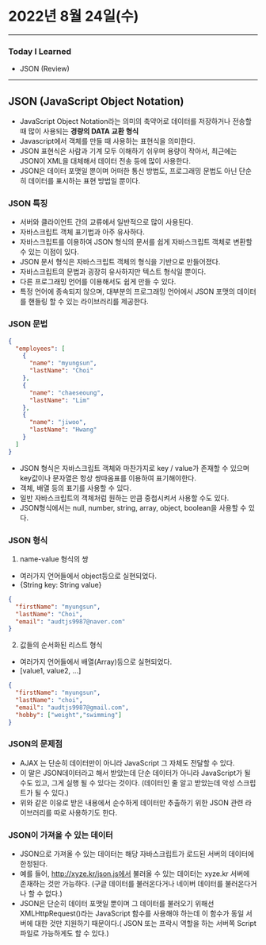 # 2022년 8월 24일(수)

---

### Today I Learned

- JSON (Review)

---

## JSON (JavaScript Object Notation)

- JavaScript Object Notation라는 의미의 축약어로 데이터를 저장하거나 전송할 때 많이 사용되는 **경량의 DATA 교환 형식**
- Javascript에서 객체를 만들 때 사용하는 표현식을 의미한다.
- JSON 표현식은 사람과 기계 모두 이해하기 쉬우며 용량이 작아서, 최근에는 JSON이 XML을 대체해서 데이터 전송 등에 많이 사용한다.
- JSON은 데이터 포맷일 뿐이며 어떠한 통신 방법도, 프로그래밍 문법도 아닌 단순히 데이터를 표시하는 표현 방법일 뿐이다.

### JSON 특징

- 서버와 클라이언트 간의 교류에서 일반적으로 많이 사용된다.
- 자바스크립트 객체 표기법과 아주 유사하다.
- 자바스크립트를 이용하여 JSON 형식의 문서를 쉽게 자바스크립트 객체로 변환할 수 있는 이점이 있다.
- JSON 문서 형식은 자바스크립트 객체의 형식을 기반으로 만들어졌다.
- 자바스크립트의 문법과 굉장히 유사하지만 텍스트 형식일 뿐이다.
- 다른 프로그래밍 언어를 이용해서도 쉽게 만들 수 있다.
- 특정 언어에 종속되지 않으며, 대부분의 프로그래밍 언어에서 JSON 포맷의 데이터를 핸들링 할 수 있는 라이브러리를 제공한다.

### JSON 문법

```json
{
  "employees": [
    {
      "name": "myungsun",
      "lastName": "Choi"
    },
    {
      "name": "chaeseoung",
      "lastName": "Lim"
    },
    {
      "name": "jiwoo",
      "lastName": "Hwang"
    } 
  ]
}
```

- JSON 형식은 자바스크립트 객체와 마찬가지로 key / value가 존재할 수 있으며 key값이나 문자열은 항상 쌍따옴표를 이용하여 표기해야한다.
- 객체, 배열 등의 표기를 사용할 수 있다.
- 일반 자바스크립트의 객체처럼 원하는 만큼 중첩시켜서 사용할 수도 있다.
- JSON형식에서는 null, number, string, array, object, boolean을 사용할 수 있다.

### JSON 형식

1. name-value 형식의 쌍

- 여러가지 언어들에서 object등으로 실현되었다.
- {String key: String value}

```json
{
  "firstName": "myungsun",
  "lastName": "Choi",
  "email": "audtjs9987@naver.com"
}
```

2. 값들의 순서화된 리스트 형식

- 여러가지 언어들에서 배열(Array)등으로 실현되었다.
- [value1, value2, ...]

```json
{
  "firstName": "myungsun",
  "lastName": "choi",
  "email": "audtjs9987@gmail.com",
  "hobby": ["weight","swimming"]
}
```

### JSON의 문제점

- AJAX 는 단순히 데이터만이 아니라 JavaScript 그 자체도 전달할 수 있다.
- 이 말은 JSON데이터라고 해서 받았는데 단순 데이터가 아니라 JavaScript가 될 수도 있고, 그게 실행 될 수 있다는 것이다. (데이터인 줄 알고 받았는데 악성 스크립트가 될 수 있다.)
- 위와 같은 이유로 받은 내용에서 순수하게 데이터만 추출하기 위한 JSON 관련 라이브러리를 따로 사용하기도 한다.

### JSON이 가져올 수 있는 데이터

- JSON으로 가져올 수 있는 데이터는 해당 자바스크립트가 로드된 서버의 데이터에 한정된다.
- 예를 들어, http://xyze.kr/json.js에서 불러올 수 있는 데이터는 xyze.kr 서버에 존재하는 것만 가능하다. (구글 데이터를 불러온다거나 네이버 데이터를 불러온다거나 할 수 없다.)
- JSON은 단순히 데이터 포맷일 뿐이며 그 데이터를 불러오기 위해선 XMLHttpRequest()라는 JavaScript 함수를 사용해야 하는데 이 함수가 동일 서버에 대한 것만 지원하기 때문이다.( JSON 또는 프락시 역할을 하는 서버쪽 Script 파일로 가능하게도 할 수 있다.)